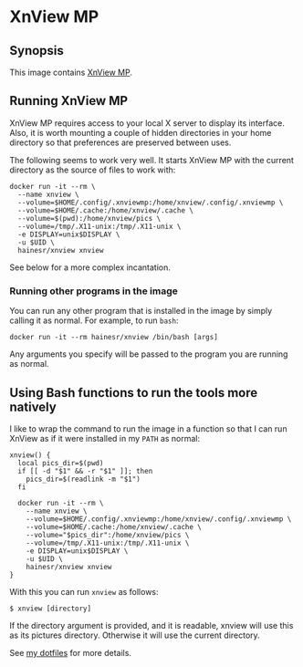 # XnView MP

## Synopsis

This image contains [XnView MP](http://www.xnview.com/en/xnviewmp/).

## Running XnView MP

XnView MP requires access to your local X server to display its interface. Also, it is worth mounting a couple of hidden directories in your home directory so that preferences are preserved between uses.

The following seems to work very well. It starts XnView MP with the current directory as the source of files to work with:

```shell
docker run -it --rm \
  --name xnview \
  --volume=$HOME/.config/.xnviewmp:/home/xnview/.config/.xnviewmp \
  --volume=$HOME/.cache:/home/xnview/.cache \
  --volume=$(pwd):/home/xnview/pics \
  --volume=/tmp/.X11-unix:/tmp/.X11-unix \
  -e DISPLAY=unix$DISPLAY \
  -u $UID \
  hainesr/xnview xnview
```

See below for a more complex incantation.

### Running other programs in the image

You can run any other program that is installed in the image by simply calling it as normal. For example, to run `bash`:

```shell
docker run -it --rm hainesr/xnview /bin/bash [args]
```

Any arguments you specify will be passed to the program you are running as normal.

## Using Bash functions to run the tools more natively

I like to wrap the command to run the image in a function so that I can run XnView as if it were installed in my `PATH` as normal:

```shell
xnview() {
  local pics_dir=$(pwd)
  if [[ -d "$1" && -r "$1" ]]; then
    pics_dir=$(readlink -m "$1")
  fi

  docker run -it --rm \
    --name xnview \
    --volume=$HOME/.config/.xnviewmp:/home/xnview/.config/.xnviewmp \
    --volume=$HOME/.cache:/home/xnview/.cache \
    --volume="$pics_dir":/home/xnview/pics \
    --volume=/tmp/.X11-unix:/tmp/.X11-unix \
    -e DISPLAY=unix$DISPLAY \
    -u $UID \
    hainesr/xnview xnview
}
```

With this you can run `xnview` as follows:

```shell
$ xnview [directory]
```

If the directory argument is provided, and it is readable, xnview will use this as its pictures directory. Otherwise it will use the current directory.

See [my dotfiles](https://github.com/hainesr/dotfiles) for more details.
